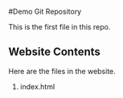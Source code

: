 #Demo Git Repository

This is the first file in this repo.

## Website Contents

Here are the files in the website.

1. index.html